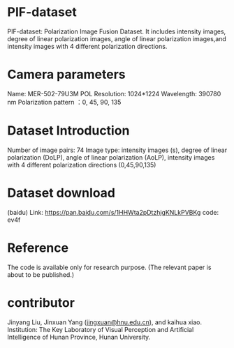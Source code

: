 # PIF-dataset
PIF-dataset: Polarization Image Fusion Dataset. It includes intensity images, degree of linear polarization images, angle of linear polarization images,and intensity images with 4 different polarization directions.

# Camera parameters
Name: MER-502-79U3M POL
Resolution: 1024*1224
Wavelength: 390780 nm
Polarization pattern ：0, 45, 90, 135

# Dataset Introduction
Number of image pairs: 74
Image type: intensity images (s), degree of linear polarization (DoLP), angle of linear polarization (AoLP), intensity images with 4 different polarization directions (0,45,90,135)

# Dataset download
(baidu)  Link: https://pan.baidu.com/s/1HHWta2pDtzhjgKNLkPVBKg 
                 code: ev4f 

# Reference
The code is available only for research purpose. (The relevant paper is about to be published.)

# contributor 
Jinyang Liu, Jinxuan Yang (jingxuan@hnu.edu.cn), and kaihua xiao. Institution: The Key Laboratory of Visual Perception and Artificial Intelligence of Hunan Province, Hunan University.
